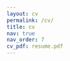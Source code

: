 ```yaml
---
layout: cv
permalink: /cv/
title: cv
nav: true
nav_order: 7
cv_pdf: resume.pdf
---
```

<script>
  window.location.href = "/assets/pdf/resume.pdf";
</script>